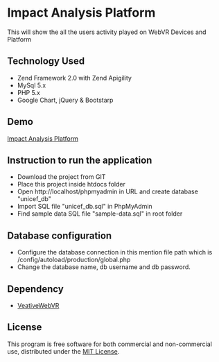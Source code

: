 # Impact Analysis Platform
This will show the all the users activity played on WebVR Devices and Platform


## Technology Used

- Zend Framework 2.0 with Zend Apigility
- MySql 5.x
- PHP 5.x
- Google Chart, jQuery & Bootstarp

## Demo

[Impact Analysis Platform](http://ec2-52-5-117-32.compute-1.amazonaws.com/unicef/public/report)

## Instruction to run the application

- Download the project from GIT
- Place this project inside htdocs folder
- Open http://localhost/phpmyadmin in URL and create database "unicef_db"
- Import SQL file "unicef_db.sql" in PhpMyAdmin
- Find sample data SQL file "sample-data.sql" in root folder

## Database configuration

- Configure the database connection in this mention file path which is /config/autoload/production/global.php
- Change the database name, db username and db password.


## Dependency

- [VeativeWebVR](https://github.com/Veativetech/VeativeWebVR/)

## License

This program is free software for both commercial and non-commercial use, distributed under the [MIT License](https://github.com/Veativetech/Impact-Analysis-Platform/edit/master/LICENSE).
